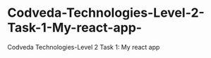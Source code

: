 # Codveda-Technologies-Level-2-Task-1-My-react-app-
Codveda Technologies-Level 2 Task 1: My react app
